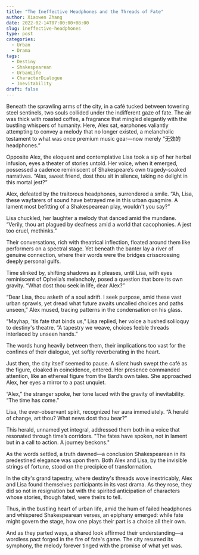 ```yaml
---
title: "The Ineffective Headphones and the Threads of Fate"
author: Xiaowen Zhang
date: 2022-02-14T07:00:00+08:00
slug: ineffective-headphones
type: post
categories:
  - Urban
  - Drama
tags:
  - Destiny
  - Shakespearean
  - UrbanLife
  - CharacterDialogue
  - Inevitability
draft: false
---
```


Beneath the sprawling arms of the city, in a café tucked between towering steel sentinels, two souls collided under the indifferent gaze of fate. The air was thick with roasted coffee, a fragrance that mingled elegantly with the bustling whispers of humanity. Here, Alex sat, earphones valiantly attempting to convey a melody that no longer existed, a melancholic testament to what was once premium music gear—now merely “无效的headphones.”

Opposite Alex, the eloquent and contemplative Lisa took a sip of her herbal infusion, eyes a theater of stories untold. Her voice, when it emerged, possessed a cadence reminiscent of Shakespeare’s own tragedy-soaked narratives. “Alas, sweet friend, dost thou sit in silence, taking no delight in this mortal jest?”

Alex, defeated by the traitorous headphones, surrendered a smile. “Ah, Lisa, these wayfarers of sound have betrayed me in this urban quagmire. A lament most befitting of a Shakespearean play, wouldn't you say?”

Lisa chuckled, her laughter a melody that danced amid the mundane. “Verily, thou art plagued by deafness amid a world that cacophonies. A jest too cruel, methinks.”

Their conversations, rich with theatrical inflection, floated around them like performers on a spectral stage. Yet beneath the banter lay a river of genuine connection, where their words were the bridges crisscrossing deeply personal gulfs.

Time slinked by, shifting shadows as it pleases, until Lisa, with eyes reminiscent of Ophelia’s melancholy, posed a question that bore its own gravity. “What dost thou seek in life, dear Alex?”

“Dear Lisa, thou asketh of a soul adrift. I seek purpose, amid these vast urban sprawls, yet dread what future awaits uncalled choices and paths unseen,” Alex mused, tracing patterns in the condensation on his glass.

“Mayhap, 'tis fate that binds us,” Lisa replied, her voice a hushed soliloquy to destiny's theatre. “A tapestry we weave, choices feeble threads interlaced by unseen hands.”

The words hung heavily between them, their implications too vast for the confines of their dialogue, yet softly reverberating in the heart.

Just then, the city itself seemed to pause. A silent hush swept the café as the figure, cloaked in coincidence, entered. Her presence commanded attention, like an ethereal figure from the Bard’s own tales. She approached Alex, her eyes a mirror to a past unquiet.

“Alex,” the stranger spoke, her tone laced with the gravity of inevitability. “The time has come.”

Lisa, the ever-observant spirit, recognized her aura immediately. “A herald of change, art thou? What news dost thou bear?”

This herald, unnamed yet integral, addressed them both in a voice that resonated through time’s corridors. "The fates have spoken, not in lament but in a call to action. A journey beckons."

As the words settled, a truth dawned—a conclusion Shakespearean in its predestined elegance was upon them. Both Alex and Lisa, by the invisible strings of fortune, stood on the precipice of transformation.

In the city's grand tapestry, where destiny's threads wove inextricably, Alex and Lisa found themselves participants in its vast drama. As they rose, they did so not in resignation but with the spirited anticipation of characters whose stories, though fated, were theirs to tell.

Thus, in the bustling heart of urban life, amid the hum of failed headphones and whispered Shakespearean verses, an epiphany emerged: while fate might govern the stage, how one plays their part is a choice all their own.

And as they parted ways, a shared look affirmed their understanding—a wordless pact forged in the fire of fate's game. The city resumed its symphony, the melody forever tinged with the promise of what yet was.